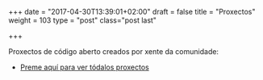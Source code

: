 +++
date = "2017-04-30T13:39:01+02:00"
draft = false
title = "Proxectos"
weight = 103
type = "post"
class="post last"

+++

Proxectos de código aberto creados por xente da comunidade:

<div class="github-card" data-user="VigoTech" data-repo="vigotech.github.io"></div>


<div class="github-card" data-user="vigojug" data-repo="vigojug.github.io"></div>


<div class="github-card" data-user="antonmry" data-repo="leanmanager"></div>



* [Preme aquí para ver tódalos proxectos](./page/proxectos/)

<script src="//cdn.jsdelivr.net/github-cards/latest/widget.js"></script>
